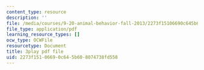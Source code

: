 ```yaml
---
content_type: resource
description: ''
file: /media/courses/9-20-animal-behavior-fall-2013/2273f15106690c645b608074738fd558_472235.pdf
file_type: application/pdf
learning_resource_types: []
ocw_type: OCWFile
resourcetype: Document
title: 3play pdf file
uid: 2273f151-0669-0c64-5b60-8074738fd558
---
```

